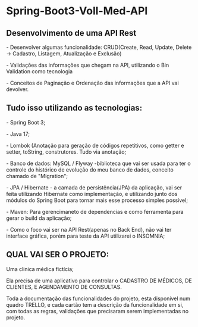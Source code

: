 # Spring-Boot3-Voll-Med-API<br>

## Desenvolvimento de uma API Rest
<p>- Desenvolver algumas funcionalidade: CRUD(Create, Read, Update, Delete -> Cadastro, Listagem, Atualização e Exclusão)</p>
<p>- Validações das informações que chegam na API, utilizando o Bin Validation como tecnologia</p>
<p>- Conceitos de Paginação e Ordenação das informações que a API vai devolver.</p>


## Tudo isso utilizando as tecnologias:
<p>- Spring Boot 3;</p>
<p>- Java 17;</p>
<p>- Lombok (Anotação para geração de códigos repetitivos, como getter e setter, toString, construtores. Tudo via anotação;</p>
<p>- Banco de dados: MySQL / Flyway -biblioteca que vai ser usada para ter o controle do histórico de evolução do meu banco de dados, conceito chamado de "Migration";</p>
<p>- JPA / Hibernate - a camada de persistência(JPA) da aplicação, vai ser feita utilizando Hibernate como implementação, e utilizando junto dos módulos do Spring Boot para tornar mais esse processo simples possível;</p>
<p>- Maven: Para gerencimaneto de dependencias e como ferramenta para gerar o build da aplicação;</p>
<p>- Como o foco vai ser na API Rest(apenas no Back End), não vai ter interface gráfica, porém para teste da API utilizarei o INSOMNIA;</p>




## QUAL VAI SER O PROJETO:
<p>Uma clinica médica fictícia;</p>
<p>Ela precisa de uma aplicativo para controlar o CADASTRO DE MÉDICOS, DE CLIENTES, E AGENDAMENTO DE CONSULTAS.</p>

<p>Toda a documentação das funcionalidades do projeto, esta disponível num quadro TRELLO, e cada cartão tem a descrição da funcionalidade em si, com todas as regras, validações que precisaram serem implementadas no projeto.</p>
